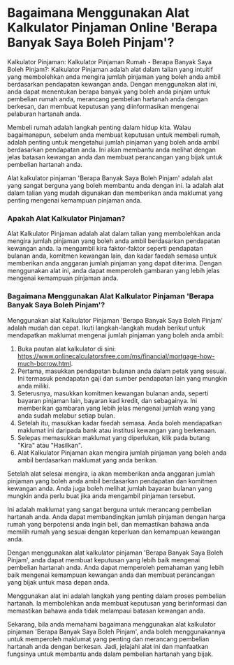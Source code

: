 Bagaimana Menggunakan Alat Kalkulator Pinjaman Online 'Berapa Banyak Saya Boleh Pinjam'?
========================================================================================

Kalkulator Pinjaman: Kalkulator Pinjaman Rumah - Berapa Banyak Saya Boleh Pinjam?: Kalkulator Pinjaman adalah alat dalam talian yang intuitif yang membolehkan anda mengira jumlah pinjaman yang boleh anda ambil berdasarkan pendapatan kewangan anda. Dengan menggunakan alat ini, anda dapat menentukan berapa banyak yang boleh anda pinjam untuk pembelian rumah anda, merancang pembelian hartanah anda dengan berkesan, dan membuat keputusan yang diinformasikan mengenai pelaburan hartanah anda.

Membeli rumah adalah langkah penting dalam hidup kita. Walau bagaimanapun, sebelum anda membuat keputusan untuk membeli rumah, adalah penting untuk mengetahui jumlah pinjaman yang boleh anda ambil berdasarkan pendapatan anda. Ini akan membantu anda melihat dengan jelas batasan kewangan anda dan membuat perancangan yang bijak untuk pembelian hartanah anda.

Alat kalkulator pinjaman 'Berapa Banyak Saya Boleh Pinjam' adalah alat yang sangat berguna yang boleh membantu anda dengan ini. Ia adalah alat dalam talian yang mudah digunakan dan memberikan anda maklumat yang penting mengenai kemampuan pinjaman anda.

### Apakah Alat Kalkulator Pinjaman?

Alat Kalkulator Pinjaman adalah alat dalam talian yang membolehkan anda mengira jumlah pinjaman yang boleh anda ambil berdasarkan pendapatan kewangan anda. Ia mengambil kira faktor-faktor seperti pendapatan bulanan anda, komitmen kewangan lain, dan kadar faedah semasa untuk memberikan anda anggaran jumlah pinjaman yang dapat diterima. Dengan menggunakan alat ini, anda dapat memperoleh gambaran yang lebih jelas mengenai kemampuan pinjaman anda.

### Bagaimana Menggunakan Alat Kalkulator Pinjaman 'Berapa Banyak Saya Boleh Pinjam'?

Menggunakan alat Kalkulator Pinjaman 'Berapa Banyak Saya Boleh Pinjam' adalah mudah dan cepat. Ikuti langkah-langkah mudah berikut untuk mendapatkan maklumat mengenai jumlah pinjaman yang boleh anda ambil:

1. Buka pautan alat kalkulator di sini: <https://www.onlinecalculatorsfree.com/ms/financial/mortgage-how-much-borrow.html>.
2. Pertama, masukkan pendapatan bulanan anda dalam petak yang sesuai. Ini termasuk pendapatan gaji dan sumber pendapatan lain yang mungkin anda miliki.
3. Seterusnya, masukkan komitmen kewangan bulanan anda, seperti bayaran pinjaman lain, bayaran kad kredit, dan sebagainya. Ini memberikan gambaran yang lebih jelas mengenai jumlah wang yang anda sudah melabur setiap bulan.
4. Setelah itu, masukkan kadar faedah semasa. Anda boleh mendapatkan maklumat ini daripada bank atau institusi kewangan yang berkenaan.
5. Selepas memasukkan maklumat yang diperlukan, klik pada butang "Kira" atau "Hasilkan".
6. Alat Kalkulator Pinjaman akan mengira jumlah pinjaman yang boleh anda ambil berdasarkan maklumat yang anda berikan.

Setelah alat selesai mengira, ia akan memberikan anda anggaran jumlah pinjaman yang boleh anda ambil berdasarkan pendapatan dan komitmen kewangan anda. Anda juga boleh melihat jumlah bayaran bulanan yang mungkin anda perlu buat jika anda mengambil pinjaman tersebut.

Ini adalah maklumat yang sangat berguna untuk merancang pembelian hartanah anda. Anda dapat membandingkan jumlah pinjaman dengan harga rumah yang berpotensi anda ingin beli, dan memastikan bahawa anda memilih rumah yang sesuai dengan keperluan dan kemampuan kewangan anda.

Dengan menggunakan alat kalkulator pinjaman 'Berapa Banyak Saya Boleh Pinjam', anda dapat membuat keputusan yang lebih baik mengenai pembelian hartanah anda. Anda dapat memperoleh pemahaman yang lebih baik mengenai kemampuan kewangan anda dan membuat perancangan yang bijak untuk masa depan anda.

Menggunakan alat ini adalah langkah yang penting dalam proses pembelian hartanah. Ia membolehkan anda membuat keputusan yang berinformasi dan memastikan bahawa anda tidak melampaui batasan kewangan anda.

Sekarang, bila anda memahami bagaimana menggunakan alat kalkulator pinjaman 'Berapa Banyak Saya Boleh Pinjam', anda boleh menggunakannya untuk memperoleh maklumat yang penting dan merancang pembelian hartanah anda dengan berkesan. Jadi, jelajahi alat ini dan manfaatkan fungsinya untuk membantu anda dalam pembelian hartanah yang bijak.